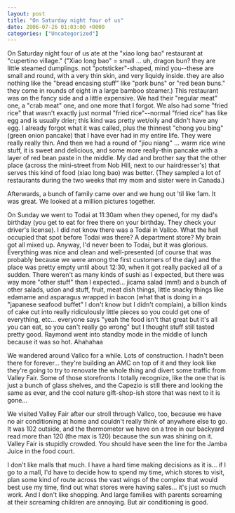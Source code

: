 ```yaml
---
layout: post
title: "On Saturday night four of us"
date: 2006-07-26 01:03:00 +0000
categories: ["Uncategorized"]
---
```


On Saturday night four of us ate at the "xiao long bao" restaurant at "cupertino village." ("Xiao long bao" = small ... uh, dragon bun? they are little steamed dumplings. not "potsticker"-shaped, mind you--these are small and round, with a very thin skin, and very liquidy inside. they are also nothing like the "bread encasing stuff" like "pork buns" or "red bean buns." they come in rounds of eight in a large bamboo steamer.) This restaurant was on the fancy side and a little expensive. We had their "regular meat" one, a "crab meat" one, and one more that I forgot. We also had some "fried rice" that wasn't exactly just normal "fried rice"--normal "fried rice" has like egg and is usually drier; this kind was pretty wet/oily and didn't have any egg. I already forgot what it was called, plus the thinnest "chong you bing" (green onion pancake) that I have ever had in my entire life. They were really really thin. And then we had a round of "jiou niang" ... warm rice wine stuff, it is sweet and delicious, and some more really-thin pancake with a layer of red bean paste in the middle. My dad and brother say that the other place (across the mini-street from Nob Hill, next to our hairdresser's) that serves this kind of food (xiao long bao) was better. (They sampled a lot of restaurants during the two weeks that my mom and sister were in Canada.)

Afterwards, a bunch of family came over and we hung out 'til like 1am. It was great. We looked at a million pictures together. 

On Sunday we went to Todai at 11:30am when they opened, for my dad's birthday (you get to eat for free there on your birthday. They check your driver's license). I did not know there was a Todai in Vallco. What the hell occupied that spot before Todai was there? A department store? My brain got all mixed up. Anyway, I'd never been to Todai, but it was glorious. Everything was nice and clean and well-presented (of course that was probably because we were among the first customers of the day) and the place was pretty empty until about 12:30, when it got really packed all of a sudden. There weren't as many kinds of sushi as I expected, but there was way more "other stuff" than I expected... jicama salad (mm!) and a bunch of other salads, udon and stuff, fruit, meat dish things, little snacky things like edamame and asparagus wrapped in bacon (what that is doing in a "japanese seafood buffet" I don't know but I didn't complain), a billion kinds of cake cut into really ridiculously little pieces so you could get one of everything, etc... everyone says "yeah the food isn't that great but it's all you can eat, so you can't really go wrong" but I thought stuff still tasted pretty good. Raymond went into standby mode in the middle of lunch because it was so hot. Ahahahaa

We wandered around Vallco for a while. Lots of construction. I hadn't been there for forever... they're building an AMC on top of it and they look like they're going to try to renovate the whole thing and divert some traffic from Valley Fair. Some of those storefronts I totally recognize, like the one that is just a bunch of glass shelves, and the Capezio is still there and looking the same as ever, and the cool nature gift-shop-ish store that was next to it is gone...

We visited Valley Fair after our stroll through Vallco, too, because we have no air conditioning at home and couldn't really think of anywhere else to go. It was 102 outside, and the thermometer we have on a tree in our backyard read more than 120 (the max is 120) because the sun was shining on it. Valley Fair is stupidly crowded. You should have seen the line for the Jamba Juice in the food court. 

I don't like malls that much. I have a hard time making decisions as it is... if I go to a mall, I'd have to decide how to spend my time, which stores to visit, plan some kind of route across the vast wings of the complex that would best use my time, find out what stores were having sales... it's just so much work. And I don't like shopping. And large families with parents screaming at their screaming children are annoying. But air conditioning is good.